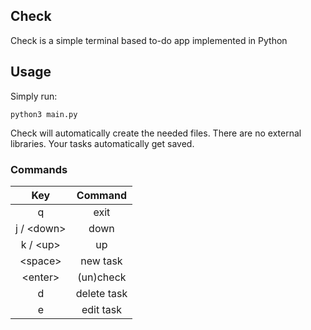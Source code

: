 ## Check

Check is a simple terminal based to-do app implemented in Python

## Usage

Simply run:

```
python3 main.py
```

Check will automatically create the needed files. There are no external libraries. Your tasks automatically get saved.

### Commands

| Key        | Command     |
|:----------:|:-----------:|
| q          | exit        |
| j / \<down> | down        |
| k / \<up>   | up          |
| \<space>    | new task    |
| \<enter>    | (un)check   |
| d          | delete task |
| e          | edit task   |



